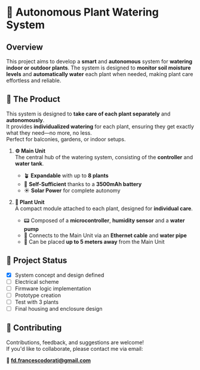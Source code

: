 # 🌿 Autonomous Plant Watering System

## Overview

This project aims to develop a **smart** and **autonomous** system for **watering indoor or outdoor plants**. The system is designed to **monitor soil moisture levels** and **automatically water** each plant when needed, making plant care effortless and reliable.


## 🌱 The Product

This system is designed to **take care of each plant separately** and **autonomously**.  
It provides **individualized watering** for each plant, ensuring they get exactly what they need—no more, no less.  
Perfect for balconies, gardens, or indoor setups.

1. **⚙️ Main Unit**  
   The central hub of the watering system, consisting of the **controller** and **water tank**.
   - 🪴 **Expandable** with up to **8 plants**  
   - 🔋 **Self-Sufficient** thanks to a **3500mAh battery**  
   - ☀️ **Solar Power** for complete autonomy

2. **🌿 Plant Unit**  
   A compact module attached to each plant, designed for **individual care**.
   - 📟 Composed of a **microcontroller**, **humidity sensor** and a **water pump**
   - 🔌 Connects to the Main Unit via an **Ethernet cable** and **water pipe**
   - 📏 Can be placed **up to 5 meters away** from the Main Unit

## 🚧 Project Status

- [x] System concept and design defined
- [ ] Electrical scheme
- [ ] Firmware logic implementation
- [ ] Prototype creation
- [ ] Test with 3 plants
- [ ] Final housing and enclosure design

## 🤝 Contributing

Contributions, feedback, and suggestions are welcome!  
If you'd like to collaborate, please contact me via email:

**📧 fd.francescodorati@gmail.com**

